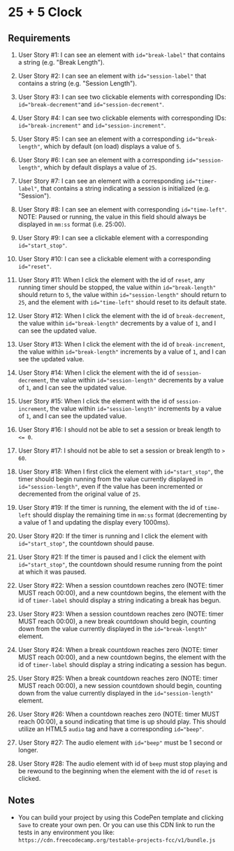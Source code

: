 
# 25 + 5 Clock

## Requirements

1. User Story #1: I can see an element with `id="break-label"` that contains a string (e.g. "Break Length").

2. User Story #2: I can see an element with `id="session-label"` that contains a string (e.g. "Session Length").

3. User Story #3: I can see two clickable elements with corresponding IDs: `id="break-decrement"`and `id="session-decrement"`.

4. User Story #4: I can see two clickable elements with corresponding IDs: `id="break-increment"` and `id="session-increment"`.

5. User Story #5: I can see an element with a corresponding `id="break-length"`, which by default (on load) displays a value of `5`.

6. User Story #6: I can see an element with a corresponding `id="session-length"`, which by default displays a value of `25`.

7. User Story #7: I can see an element with a corresponding `id="timer-label"`, that contains a string indicating a session is initialized (e.g. "Session").

8. User Story #8: I can see an element with corresponding `id="time-left"`. NOTE: Paused or running, the value in this field should always be displayed in `mm:ss` format (i.e. 25:00).

9. User Story #9: I can see a clickable element with a corresponding `id="start_stop"`.

10. User Story #10: I can see a clickable element with a corresponding `id="reset"`.

11. User Story #11: When I click the element with the id of `reset`, any running timer should be stopped, the value within `id="break-length"` should return to `5`, the value within `id="session-length"` should return to `25`, and the element with `id="time-left"` should reset to its default state.

12. User Story #12: When I click the element with the id of `break-decrement`, the value within `id="break-length"` decrements by a value of `1`, and I can see the updated value.

13. User Story #13: When I click the element with the id of `break-increment`, the value within `id="break-length"` increments by a value of `1`, and I can see the updated value.

14. User Story #14: When I click the element with the id of `session-decrement`, the value within `id="session-length"` decrements by a value of `1`, and I can see the updated value.

15. User Story #15: When I click the element with the id of `session-increment`, the value within `id="session-length"` increments by a value of `1`, and I can see the updated value.

16. User Story #16: I should not be able to set a session or break length to `<= 0`.

17. User Story #17: I should not be able to set a session or break length to `> 60`.

18. User Story #18: When I first click the element with `id="start_stop"`, the timer should begin running from the value currently displayed in `id="session-length"`, even if the value has been incremented or decremented from the original value of `25`.

19. User Story #19: If the timer is running, the element with the id of `time-left` should display the remaining time in `mm:ss` format (decrementing by a value of 1 and updating the display every 1000ms).

20. User Story #20: If the timer is running and I click the element with `id="start_stop"`, the countdown should pause.

21. User Story #21: If the timer is paused and I click the element with `id="start_stop"`, the countdown should resume running from the point at which it was paused.

22. User Story #22: When a session countdown reaches zero (NOTE: timer MUST reach 00:00), and a new countdown begins, the element with the id of `timer-label` should display a string indicating a break has begun.

23. User Story #23: When a session countdown reaches zero (NOTE: timer MUST reach 00:00), a new break countdown should begin, counting down from the value currently displayed in the `id="break-length"` element.

24. User Story #24: When a break countdown reaches zero (NOTE: timer MUST reach 00:00), and a new countdown begins, the element with the id of `timer-label` should display a string indicating a session has begun.

25. User Story #25: When a break countdown reaches zero (NOTE: timer MUST reach 00:00), a new session countdown should begin, counting down from the value currently displayed in the `id="session-length"` element.

26. User Story #26: When a countdown reaches zero (NOTE: timer MUST reach 00:00), a sound indicating that time is up should play. This should utilize an HTML5 `audio` tag and have a corresponding `id="beep"`.

27. User Story #27: The audio element with `id="beep"` must be 1 second or longer.

28. User Story #28: The audio element with id of `beep` must stop playing and be rewound to the beginning when the element with the id of `reset` is clicked.

## Notes

- You can build your project by using this CodePen template and clicking `Save` to create your own pen. Or you can use this CDN link to run the tests in any environment you like: `https://cdn.freecodecamp.org/testable-projects-fcc/v1/bundle.js`

